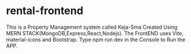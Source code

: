 # rental-frontend
This is a Property Management  system called Keja-Sma
Created Using MERN STACK(MongoDB,Express,React,Nodejs).
The FrontEND uses Vite, material-icons and Bootstrap.
Type npm run dev in the Console to Run the APP.
